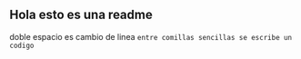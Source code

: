 ## Hola esto es una readme
doble espacio es cambio de linea
`entre comillas sencillas se escribe un codigo`
